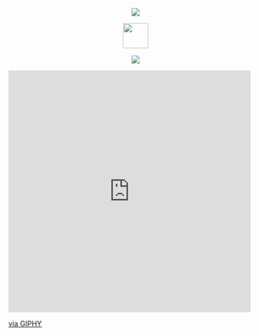 <p align="center">
  <img src="https://capsule-render.vercel.app/api?text=Yo%20Everyone!🕹️&animation=fadeIn&type=egg&color=gradient&height=100"/>
</p>

<div align="center">  
  <a href="https://www.linkedin.com/in/robert-holland-codes/"><img height="50" src="https://cdn.jsdelivr.net/gh/devicons/devicon/icons/linkedin/linkedin-original.svg" /></a>
</div>

<p align="center">
  <img src="https://giphy.com/embed/cfuL5gqFDreXxkWQ4o"/>
</p>

<iframe src="https://giphy.com/embed/cfuL5gqFDreXxkWQ4o" width="480" height="480" frameBorder="0" class="giphy-embed" allowFullScreen></iframe><p><a href="https://giphy.com/gifs/cat-cool-cats-cfuL5gqFDreXxkWQ4o">via GIPHY</a></p>


<!--
**SmagicJones/SmagicJones** is a ✨ _special_ ✨ repository because its `README.md` (this file) appears on your GitHub profile.

Here are some ideas to get you started:

- 🔭 I’m currently working on ...
- 🌱 I’m currently learning ...
- 👯 I’m looking to collaborate on ...
- 🤔 I’m looking for help with ...
- 💬 Ask me about ...
- 📫 How to reach me: ...
- 😄 Pronouns: ...
- ⚡ Fun fact: ...
-->
